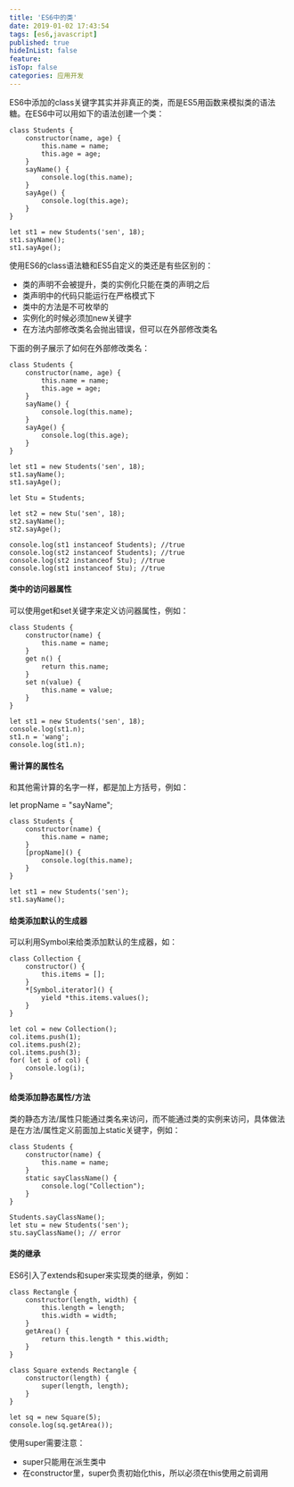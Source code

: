 ```yaml
---
title: 'ES6中的类'
date: 2019-01-02 17:43:54
tags: [es6,javascript]
published: true
hideInList: false
feature: 
isTop: false
categories: 应用开发
---
```


ES6中添加的class关键字其实并非真正的类，而是ES5用函数来模拟类的语法糖。在ES6中可以用如下的语法创建一个类：

    class Students {
        constructor(name, age) {
            this.name = name;
            this.age = age;
        }
        sayName() {
            console.log(this.name);
        }
        sayAge() {
            console.log(this.age);
        }
    }

    let st1 = new Students('sen', 18);
    st1.sayName();
    st1.sayAge();

使用ES6的class语法糖和ES5自定义的类还是有些区别的：

*   类的声明不会被提升，类的实例化只能在类的声明之后
*   类声明中的代码只能运行在严格模式下
*   类中的方法是不可枚举的
*   实例化的时候必须加new关键字
*   在方法内部修改类名会抛出错误，但可以在外部修改类名

下面的例子展示了如何在外部修改类名：

    class Students {
        constructor(name, age) {
            this.name = name;
            this.age = age;
        }
        sayName() {
            console.log(this.name);
        }
        sayAge() {
            console.log(this.age);
        }
    }

    let st1 = new Students('sen', 18);
    st1.sayName();
    st1.sayAge();

    let Stu = Students;

    let st2 = new Stu('sen', 18);
    st2.sayName();
    st2.sayAge();

    console.log(st1 instanceof Students); //true
    console.log(st2 instanceof Students); //true
    console.log(st2 instanceof Stu); //true
    console.log(st1 instanceof Stu); //true

#### 类中的访问器属性

可以使用get和set关键字来定义访问器属性，例如：

    class Students {
        constructor(name) {
            this.name = name;
        }
        get n() {
            return this.name;
        }
        set n(value) {
            this.name = value;
        }
    }

    let st1 = new Students('sen', 18);
    console.log(st1.n);
    st1.n = 'wang';
    console.log(st1.n);

#### 需计算的属性名

和其他需计算的名字一样，都是加上方括号，例如：

let propName = "sayName";

    class Students {
        constructor(name) {
            this.name = name;
        }
        [propName]() {
            console.log(this.name);
        }
    }

    let st1 = new Students('sen');
    st1.sayName();

#### 给类添加默认的生成器

可以利用Symbol来给类添加默认的生成器，如：

    class Collection {
        constructor() {
            this.items = [];
        }
        *[Symbol.iterator]() {
            yield *this.items.values();
        }
    }

    let col = new Collection();
    col.items.push(1);
    col.items.push(2);
    col.items.push(3);
    for( let i of col) {
        console.log(i);
    }

#### 给类添加静态属性/方法

类的静态方法/属性只能通过类名来访问，而不能通过类的实例来访问，具体做法是在方法/属性定义前面加上static关键字，例如：

    class Students {
        constructor(name) {
            this.name = name;
        }
        static sayClassName() {
            console.log("Collection");
        }
    }

    Students.sayClassName();
    let stu = new Students('sen');
    stu.sayClassName(); // error

#### 类的继承

ES6引入了extends和super来实现类的继承，例如：

    class Rectangle {
        constructor(length, width) {
            this.length = length;
            this.width = width;
        }
        getArea() {
            return this.length * this.width;
        }
    }

    class Square extends Rectangle {
        constructor(length) {
            super(length, length);
        }
    }

    let sq = new Square(5);
    console.log(sq.getArea());

使用super需要注意：

*   super只能用在派生类中
*   在constructor里，super负责初始化this，所以必须在this使用之前调用